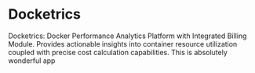 # Docketrics
Docketrics: Docker Performance Analytics Platform with Integrated Billing Module. Provides actionable insights into container resource utilization coupled with precise cost calculation capabilities.
This is absolutely wonderful app